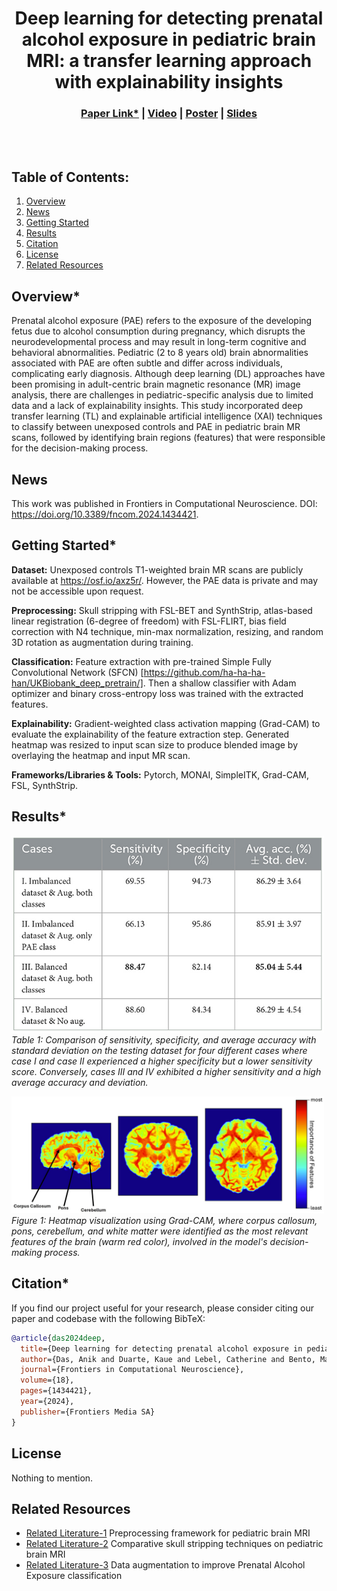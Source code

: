 <div align="center">
  
# Deep learning for detecting prenatal alcohol exposure in pediatric brain MRI: a transfer learning approach with explainability insights
</div>

<h3 align="center">
  <a href="https://www.frontiersin.org/journals/computational-neuroscience/articles/10.3389/fncom.2024.1434421/full">Paper Link*</a> |
  <a href="">Video</a> |
  <a href="">Poster</a> |
  <a href="">Slides</a>
</h3>

<br><br>


## Table of Contents:
1. [Overview](#overview)
2. [News](#news)
3. [Getting Started](#start)
4. [Results](#results)
5. [Citation](#citation)
6. [License](#license)
7. [Related Resources](#resources)

## Overview* <a name="overview"></a>
Prenatal alcohol exposure (PAE) refers to the exposure of the developing fetus due to alcohol consumption during pregnancy, which disrupts the neurodevelopmental process and may result in long-term cognitive and behavioral abnormalities. Pediatric (2 to 8 years old) brain abnormalities associated with PAE are often subtle and differ across individuals, complicating early diagnosis. Although deep learning (DL) approaches have been promising in adult-centric brain magnetic resonance (MR) image analysis, there are challenges in pediatric-specific analysis due to limited data and a lack of explainability insights. This study incorporated deep transfer learning (TL) and explainable artificial intelligence (XAI) techniques to classify between unexposed controls and PAE in pediatric brain MR scans, followed by identifying brain regions (features) that were responsible for the decision-making process.

## News <a name="news"></a>
This work was published in Frontiers in Computational Neuroscience. DOI: https://doi.org/10.3389/fncom.2024.1434421.

## Getting Started* <a name="start"></a>
**Dataset:** Unexposed controls T1-weighted brain MR scans are publicly available at https://osf.io/axz5r/. However, the PAE data is private and may not be accessible upon request.

**Preprocessing:** Skull stripping with FSL-BET and SynthStrip, atlas-based linear registration (6-degree of freedom) with FSL-FLIRT, bias field correction with N4 technique, min-max normalization, resizing, and random 3D rotation as augmentation during training.

**Classification:** Feature extraction with pre-trained Simple Fully Convolutional Network (SFCN) [https://github.com/ha-ha-ha-han/UKBiobank_deep_pretrain/]. Then a shallow classifier with Adam optimizer and binary cross-entropy loss was trained with the extracted features.

**Explainability:** Gradient-weighted class activation mapping (Grad-CAM) to evaluate the explainability of the feature extraction step. Generated heatmap was resized to input scan size to produce blended image by overlaying the heatmap and input MR scan.

**Frameworks/Libraries & Tools:** Pytorch, MONAI, SimpleITK, Grad-CAM, FSL, SynthStrip.


## Results* <a name="results"></a>
<p align="left">
  <img src="images/results_table.jpg" alt="Results Table" width="500"/>
  <br>
  <em>Table 1: Comparison of sensitivity, specificity, and average accuracy with standard deviation on the testing dataset for four different cases where case I and case II experienced a higher specificity but a lower sensitivity score. Conversely, cases III and IV exhibited a higher sensitivity and a high average accuracy and deviation.</em>
</p>

<p align="left">
  <img src="images/xai_output.jpg" alt="Heatmap Visualization" width="500"/>
  <br>
  <em>Figure 1: Heatmap visualization using Grad-CAM, where corpus callosum, pons, cerebellum, and white matter were identified as the most relevant features of the brain (warm red color), involved in the model's decision-making process.</em>
</p>


## Citation* <a name="citation"></a>

If you find our project useful for your research, please consider citing our paper and codebase with the following BibTeX:

```bibtex
@article{das2024deep,
  title={Deep learning for detecting prenatal alcohol exposure in pediatric brain MRI: a transfer learning approach with explainability insights},
  author={Das, Anik and Duarte, Kaue and Lebel, Catherine and Bento, Mariana},
  journal={Frontiers in Computational Neuroscience},
  volume={18},
  pages={1434421},
  year={2024},
  publisher={Frontiers Media SA}
}
```

## License <a name="license"></a>
Nothing to mention.

## Related Resources <a name="resources"></a>
- [Related Literature-1](https://www.spiedigitallibrary.org/conference-proceedings-of-spie/13407/1340723/A-comprehensive-processing-framework-crafted-for-pediatric-brain-MRI/10.1117/12.3047146.short) Preprocessing framework for pediatric brain MRI
- [Related Literature-2](https://ieeexplore.ieee.org/abstract/document/10373445) Comparative skull stripping techniques on pediatric brain MRI
- [Related Literature-3](https://ieeexplore.ieee.org/abstract/document/10783636) Data augmentation to improve Prenatal Alcohol Exposure classification
